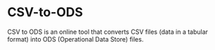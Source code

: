 # CSV-to-ODS
CSV to ODS is an online tool that converts CSV files (data in a tabular format) into ODS (Operational Data Store) files.
